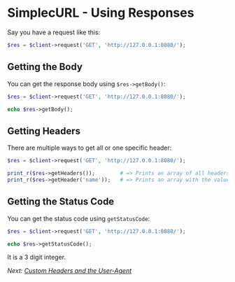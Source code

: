 # SimplecURL - Using Responses

Say you have a request like this:

```php
$res = $client->request('GET', 'http://127.0.0.1:8080/');
```

## Getting the Body

You can get the response body using `$res->getBody()`:

```php
$res = $client->request('GET', 'http://127.0.0.1:8080/');

echo $res->getBody();
```

## Getting Headers

There are multiple ways to get all or one specific header:

```php
$res = $client->request('GET', 'http://127.0.0.1:8080/');

print_r($res->getHeaders());        # => Prints an array of all headers and their values: ['Header' => [ 0 => 'Value']]
print_r($res->getHeader('name'));   # => Prints an array with the value of the header "name": [0 => 'Value']
```

## Getting the Status Code

You can get the status code using `getStatusCode`:

```php
$res = $client->request('GET', 'http://127.0.0.1:8080/');

echo $res->getStatusCode();
```

It is a 3 digit integer.

*Next: [Custom Headers and the User-Agent](custom-headers-and-the-user-agent.md)*
